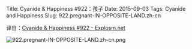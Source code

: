 Title: Cyanide & Happiness #922：孩子
Date: 2015-09-03
Tags: Cyanide and Happiness
Slug: 922.pregnant-IN-OPPOSITE-LAND.zh-cn

译自：[Cyanide & Happiness #922 - Explosm.net](http://explosm.net/comics/922/)


![922.pregnant-IN-OPPOSITE-LAND.zh-cn.png](/static/images/comics/922.pregnant-IN-OPPOSITE-LAND.zh-cn.png)